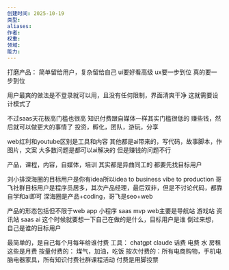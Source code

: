 ```yaml
---
创建时间: 2025-10-19
类型: 
aliases: 
作者: 
权重: 
领域: 
能力:
---
```


打磨产品： 简单留给用户，复杂留给自己 ui要好看高级 ux要一步到位
真的要一步到位

用户最爽的做法是不登录就可以用，且没有任何限制，界面清爽干净
这就需要设计模式了

不过saas天花板高门槛也很高
知识付费跟自媒体一样其实门槛很低的
赚些钱，然后就可以做更大的事情了
投资，孵化，团队，游玩，分享

web红利和youtube区别是工具和内容
其他都是ai带来的，写代码，故事脚本，作图片，文案
大多数问题是都可以ai解决的
但是赚钱的问题不行

产品，课程，内容，自媒体，培训
其实都是异曲同工的
都要先找目标用户

刘小排深海圈的目标用户是你有idea所以idea to business vibe to production
哥飞社群目标用户是程序员居多，其次产品经理，最后双非，但是不讨论代码，都靠自学和ai即可
深海圈是产品+coding，哥飞是seo+web

产品的形态包括但不限于web app 小程序 saas mvp
web主要是导航站 游戏站 资讯站 saas ai
这个时候就要想一下自己在做的是什么，目标用户是谁
倒过来想，自己是谁的目标用户

最简单的，是自己每个月每年给谁付费
工具： chatgpt claude 话费 电费 水 房租 这些是月费
按量付费的： 煤气，加油，吃饭
按次付费的：所有电商购物，手机电脑电器家具，所有知识付费社群课程活动
付费是用脚投票